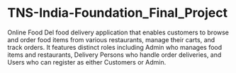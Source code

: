 # TNS-India-Foundation_Final_Project
Online Food Del food delivery application that enables customers to browse and order food items from various restaurants, manage their carts, and track orders. It features distinct roles including Admin who manages food items and restaurants, Delivery Persons who handle order deliveries, and Users who can register as either Customers or Admin.
